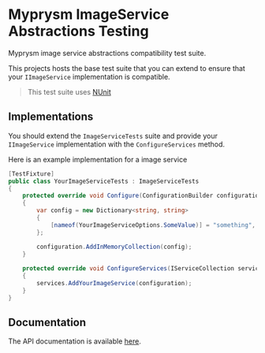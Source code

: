 ﻿# Myprysm ImageService Abstractions Testing

Myprysm image service abstractions compatibility test suite.

This projects hosts the base test suite
that you can extend to ensure that your `IImageService` implementation is compatible.

> This test suite uses [NUnit](https://nunit.org/)

## Implementations

You should extend the `ImageServiceTests` suite and provide your `IImageService` implementation
with the `ConfigureServices` method.

Here is an example implementation for a image service

```c#
[TestFixture]
public class YourImageServiceTests : ImageServiceTests
{
    protected override void Configure(ConfigurationBuilder configuration)
    {
        var config = new Dictionary<string, string>
        {
            [nameof(YourImageServiceOptions.SomeValue)] = "something",
        };

        configuration.AddInMemoryCollection(config);
    }
    
    protected override void ConfigureServices(IServiceCollection services, IConfiguration configuration)
    {
        services.AddYourImageService(configuration);
    }
}
```

## Documentation

The API documentation is available [here](documentation/index.md).
